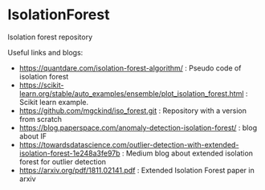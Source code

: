 # IsolationForest
Isolation forest repository

Useful links and blogs:
 - https://quantdare.com/isolation-forest-algorithm/ :  Pseudo code of isolation forest
  - https://scikit-learn.org/stable/auto_examples/ensemble/plot_isolation_forest.html : Scikit learn example.
   - https://github.com/mgckind/iso_forest.git : Repository with a version from scratch
 - https://blog.paperspace.com/anomaly-detection-isolation-forest/ :  blog about IF
  - https://towardsdatascience.com/outlier-detection-with-extended-isolation-forest-1e248a3fe97b : Medium blog about extended isolation forest for outlier detection
   - https://arxiv.org/pdf/1811.02141.pdf :  Extended Isolation Forest paper in arxiv